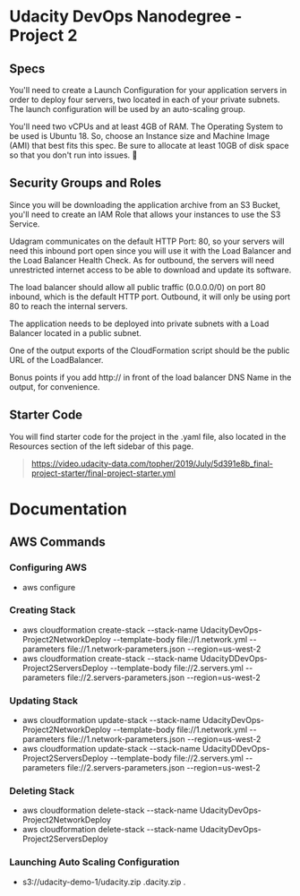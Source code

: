 # Udacity DevOps Nanodegree - Project 2 #
## Specs ##
You'll need to create a Launch Configuration for your application servers in order to deploy four servers, two located in each of your private subnets. The launch configuration will be used by an auto-scaling group.

You'll need two vCPUs and at least 4GB of RAM. The Operating System to be used is Ubuntu 18. So, choose an Instance size and Machine Image (AMI) that best fits this spec. Be sure to allocate at least 10GB of disk space so that you don't run into issues. 

## Security Groups and Roles
Since you will be downloading the application archive from an S3 Bucket, you'll need to create an IAM Role that allows your instances to use the S3 Service.

Udagram communicates on the default HTTP Port: 80, so your servers will need this inbound port open since you will use it with the Load Balancer and the Load Balancer Health Check. As for outbound, the servers will need unrestricted internet access to be able to download and update its software.

The load balancer should allow all public traffic (0.0.0.0/0) on port 80 inbound, which is the default HTTP port. Outbound, it will only be using port 80 to reach the internal servers.

The application needs to be deployed into private subnets with a Load Balancer located in a public subnet.

One of the output exports of the CloudFormation script should be the public URL of the LoadBalancer.

Bonus points if you add http:// in front of the load balancer DNS Name in the output, for convenience.

## Starter Code ##
You will find starter code for the project in the .yaml file, also located in the Resources section of the left sidebar of this page.
> https://video.udacity-data.com/topher/2019/July/5d391e8b_final-project-starter/final-project-starter.yml

# Documentation #
## AWS Commands ##
### Configuring AWS ###
- aws configure

### Creating Stack ###
- aws cloudformation create-stack --stack-name UdacityDevOps-Project2NetworkDeploy --template-body file://1.network.yml --parameters file://1.network-parameters.json --region=us-west-2
- aws cloudformation create-stack --stack-name UdacityDDevOps-Project2ServersDeploy --template-body file://2.servers.yml --parameters file://2.servers-parameters.json --region=us-west-2

### Updating Stack ###
- aws cloudformation update-stack --stack-name UdacityDevOps-Project2NetworkDeploy --template-body file://1.network.yml --parameters file://1.network-parameters.json --region=us-west-2
- aws cloudformation update-stack --stack-name UdacityDDevOps-Project2ServersDeploy --template-body file://2.servers.yml --parameters file://2.servers-parameters.json --region=us-west-2

### Deleting Stack ###
- aws cloudformation delete-stack --stack-name UdacityDevOps-Project2NetworkDeploy
- aws cloudformation delete-stack --stack-name UdacityDevOps-Project2ServersDeploy

### Launching Auto Scaling Configuration ###
- s3://udacity-demo-1/udacity.zip .dacity.zip .


